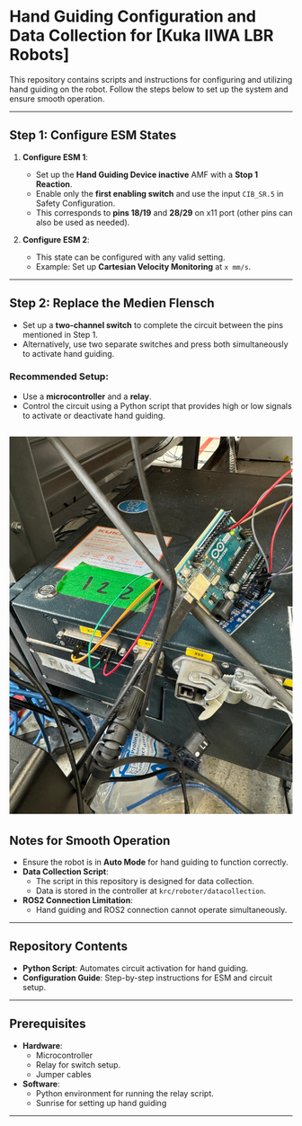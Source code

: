 # Hand Guiding Configuration and Data Collection for [Kuka IIWA LBR Robots]

This repository contains scripts and instructions for configuring and utilizing hand guiding on the robot. Follow the steps below to set up the system and ensure smooth operation.

---

## Step 1: Configure ESM States

1. **Configure ESM 1**:
   - Set up the **Hand Guiding Device inactive** AMF with a **Stop 1 Reaction**.
   - Enable only the **first enabling switch** and use the input `CIB_SR.5` in Safety Configuration.
   - This corresponds to **pins 18/19** and **28/29** on x11 port (other pins can also be used as needed).

2. **Configure ESM 2**:
   - This state can be configured with any valid setting. 
   - Example: Set up **Cartesian Velocity Monitoring** at `x mm/s`.



---

## Step 2: Replace the Medien Flensch

- Set up a **two-channel switch** to complete the circuit between the pins mentioned in Step 1.
- Alternatively, use two separate switches and press both simultaneously to activate hand guiding.

### Recommended Setup:
- Use a **microcontroller** and a **relay**.
- Control the circuit using a Python script that provides high or low signals to activate or deactivate hand guiding.

![Configuration Diagram](arduino.jpg)
---

## Notes for Smooth Operation

- Ensure the robot is in **Auto Mode** for hand guiding to function correctly.
- **Data Collection Script**:
  - The script in this repository is designed for data collection.
  - Data is stored in the controller at `krc/roboter/datacollection`.
- **ROS2 Connection Limitation**:
  - Hand guiding and ROS2 connection cannot operate simultaneously.

---

## Repository Contents

- **Python Script**: Automates circuit activation for hand guiding.
- **Configuration Guide**: Step-by-step instructions for ESM and circuit setup.

---

## Prerequisites

- **Hardware**:
  - Microcontroller
  - Relay for switch setup.
  - Jumper cables
- **Software**:
  - Python environment for running the relay script.
  - Sunrise for setting up hand guiding

---
